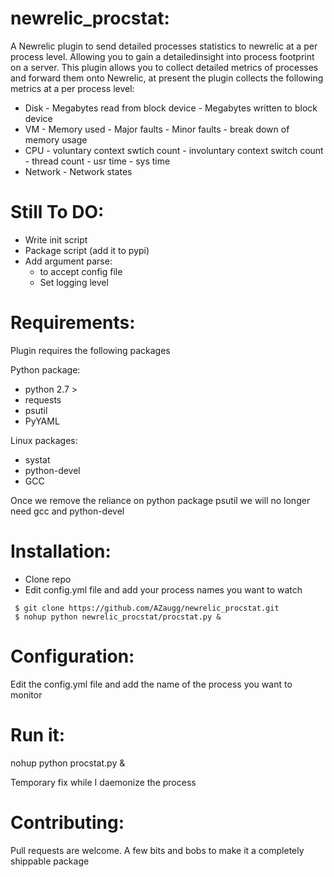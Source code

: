 newrelic_procstat:
==================

A Newrelic plugin to send detailed processes statistics to newrelic at a per process level.  Allowing you to gain a detailedinsight into process footprint on a server. This plugin allows you to collect detailed metrics of processes and forward them onto Newrelic, at present the plugin collects the following metrics at a per process level:
   - Disk
    - Megabytes read from block device
    - Megabytes written to block device
   - VM
    - Memory used
    - Major faults
    - Minor faults
    - break down of memory usage
   - CPU
    - voluntary context swtich count
    - involuntary context switch count
    - thread count
    - usr time
    - sys time
   - Network
    - Network states

Still To DO:
============
- Write init script
- Package script (add it to pypi)
- Add argument parse:
  - to accept config file
  - Set logging level

Requirements:
=============
Plugin requires the following packages

   Python package:
   - python 2.7 >
   - requests
   - psutil
   - PyYAML



   Linux packages:
   - systat
   - python-devel
   - GCC

 Once we remove the reliance on python package psutil we will no longer need gcc and python-devel


Installation:
=============
- Clone repo
- Edit config.yml file and add your process names you want to watch
```
 $ git clone https://github.com/AZaugg/newrelic_procstat.git
 $ nohup python newrelic_procstat/procstat.py &
```

Configuration:
==============
Edit the config.yml file and add the name of the process you want to monitor

Run it:
=======
nohup python procstat.py &

Temporary fix while I daemonize the process


Contributing:
=============
Pull requests are welcome. A few bits and bobs to make it a completely shippable package
